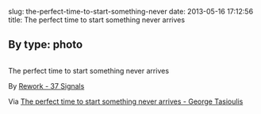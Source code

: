 slug: the-perfect-time-to-start-something-never
date: 2013-05-16 17:12:56
title: The perfect time to start something never arrives

 By 
type: photo
---

<a href="http://georgetasioulis.com/the-perfect-time-to-start-something-never-arrives/"><img src="{{@asset.url swerner/tumblr/2013-05-16-the-perfect-time-to-start-something-never-905ececd82.jpeg}}" alt=""/></a>

The perfect time to start something never arrives

 By [Rework - 37 Signals](http://37signals.com/rework)

 Via [The perfect time to start something never arrives - George Tasioulis](http://georgetasioulis.com/the-perfect-time-to-start-something-never-arrives/)

